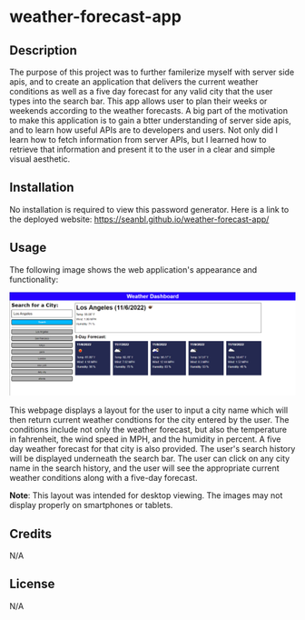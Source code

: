 # weather-forecast-app

## Description

The purpose of this project was to further familerize myself with server side apis, and to create an application that delivers the current weather conditions as well as a five day forecast for any valid city that the user types into the search bar. This app allows user to plan their weeks or weekends according to the weather forecasts. A big part of the motivation to make this application is to gain a btter understanding of server side apis, and to learn how useful APIs are to developers and users. Not only did I learn how to fetch information from server APIs, but I learned how to retrieve that information and present it to the user in a clear and simple visual aesthetic. 

## Installation

No installation is required to view this password generator. Here is a link to the deployed website:
https://seanbl.github.io/weather-forecast-app/

## Usage

The following image shows the web application's appearance and functionality:

![This webpage displays a layout for the user to input a city name which will then return current weather condtions for the city entered by the user.](./assets/weather-dash.png)

This webpage displays a layout for the user to input a city name which will then return current weather condtions for the city entered by the user. The conditions include not only the weather forecast, but also the temperature in fahrenheit, the wind speed in MPH, and the humidity in percent. A five day weather forecast for that city is also provided. The user's search history will be displayed underneath the search bar. The user can click on any city name in the search history, and the user will see the appropriate current weather conditions along with a five-day forecast. 

**Note**: This layout was intended for desktop viewing. The images may not display properly on smartphones or tablets. 

## Credits

N/A

## License

N/A